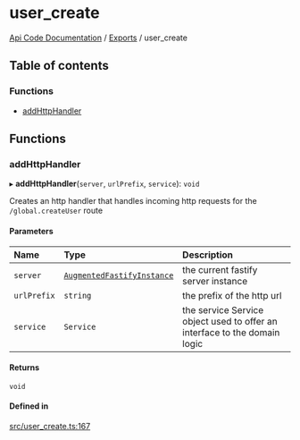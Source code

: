 # user\_create
 
[Api Code Documentation](../README.md) / [Exports](../modules.md) / user\_create

## Table of contents

### Functions

- [addHttpHandler](user_create.md#addhttphandler)

## Functions

### addHttpHandler

▸ **addHttpHandler**(`server`, `urlPrefix`, `service`): `void`

Creates an http handler that handles incoming http requests for the `/global.createUser` route

#### Parameters

| Name | Type | Description |
| :------ | :------ | :------ |
| `server` | [`AugmentedFastifyInstance`](../interfaces/types.AugmentedFastifyInstance.md) | the current fastify server instance |
| `urlPrefix` | `string` | the prefix of the http url |
| `service` | `Service` | the service Service object used to offer an interface to the domain logic |

#### Returns

`void`

#### Defined in

[src/user_create.ts:167](https://github.com/openkfw/TruBudget/blob/3cf6626/api/src/user_create.ts#L167)
